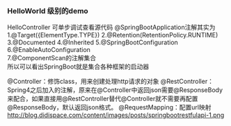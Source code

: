 ### HelloWorld 级别的demo
HelloController 可单步调试查看源代码 
@SpringBootApplication注解其实为
1.@Target({ElementType.TYPE})
2.@Retention(RetentionPolicy.RUNTIME)
3.@Documented
4.@Inherited
5.@SpringBootConfiguration
6.@EnableAutoConfiguration  
7.@ComponentScan的注解集合  
所以可以看出SpringBoot就是集合各种框架的启动器

@Controller：修饰class，用来创建处理http请求的对象
@RestController：Spring4之后加入的注解，原来在@Controller中返回json需要@ResponseBody来配合，如果直接用@RestController替代@Controller就不需要再配置@ResponseBody，默认返回json格式。
@RequestMapping：配置url映射
http://blog.didispace.com/content/images/posts/springbootrestfulapi-1.png